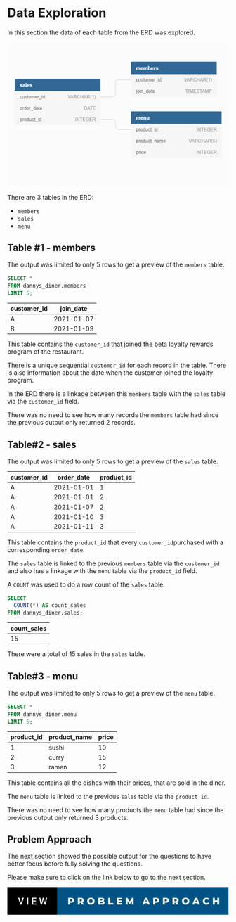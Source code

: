 # Data Exploration

In this section the data of each table from the ERD was explored.

![erd](erd_danny_dinner.png)

There are 3 tables in the ERD:

- ``members``
- ``sales``
- ``menu``

## Table #1 - members 

The output was limited to only 5 rows to get a preview of the ``members`` table.

```sql
SELECT * 
FROM dannys_diner.members 
LIMIT 5;
```
| customer_id | join_date  |
|-------------|------------|
| A           | 2021-01-07 |
| B           | 2021-01-09 |

This table contains the ``customer_id`` that joined the beta loyalty rewards program of the restaurant.

There is a unique sequential ``customer_id`` for each record in the table. There is also information about the date when the customer joined the loyalty program.

In the ERD there is a linkage between this ``members`` table with the ``sales`` table via the ``customer_id`` field.

There was no need to see how many records the ``members`` table had since the previous output  only returned 2 records.

## Table#2 - sales

The output was limited to only 5 rows to get a preview of the ``sales`` table.

| customer_id | order_date | product_id |
|-------------|------------|------------|
| A           | 2021-01-01 | 1          |
| A           | 2021-01-01 | 2          |
| A           | 2021-01-07 | 2          |
| A           | 2021-01-10 | 3          |
| A           | 2021-01-11 | 3          |

This table contains the ``product_id`` that every ``customer_id``purchased with a corresponding ``order_date``.

The ``sales`` table is linked to the previous ``members`` table via the ``customer_id`` and also has a linkage with the ``menu`` table via the ``product_id`` field.

A ``COUNT`` was used to do a row count of the ``sales`` table.

```sql
SELECT 
  COUNT(*) AS count_sales
FROM dannys_diner.sales;
```

| count_sales |
|-------|
| 15    |

There were a total of 15 sales in the ``sales`` table.

## Table#3 - menu

The output was limited to only 5 rows to get a preview of the ``menu`` table.

```sql
SELECT *
FROM dannys_diner.menu
LIMIT 5;
```
| product_id | product_name | price |
|------------|--------------|-------|
| 1          | sushi        | 10    |
| 2          | curry        | 15    |
| 3          | ramen        | 12    |

This table contains all the dishes with their prices, that are sold in the diner. 

The ``menu`` table is linked to the previous ``sales`` table via the ``product_id``.

There was no need to see how many products the ``menu`` table had since the previous output  only returned 3 products.

## Problem Approach

The next section showed the possible output for the questions to have better focus before fully solving the questions.

Please make sure to click on the link below to go to the next section.

[![problem approach](view-problem-approach.svg)](https://github.com/)